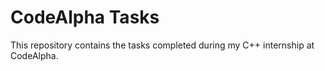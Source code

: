 # CodeAlpha Tasks

This repository contains the tasks completed during my C++ internship at CodeAlpha.
